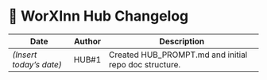 # 📜 WorXInn Hub Changelog

| Date | Author | Description |
|-------|---------|-------------|
| _(Insert today’s date)_ | HUB#1 | Created HUB_PROMPT.md and initial repo doc structure. |
